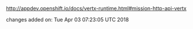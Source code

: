 http://appdev.openshift.io/docs/vertx-runtime.html#mission-http-api-vertx

 
 changes added on: Tue Apr 03 07:23:05 UTC 2018